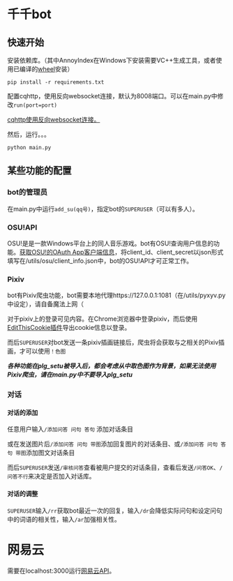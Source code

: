 # 千千bot

## 快速开始

安装依赖库。（其中AnnoyIndex在Windows下安装需要VC++生成工具，或者使用已编译的[wheel](https://www.lfd.uci.edu/~gohlke/pythonlibs/#annoy)安装）
``` shell
pip install -r requirements.txt
```

配置cqhttp，使用反向websocket连接，默认为8008端口。可以在main.py中修改`run(port=port)`

[cqhttp使用反向websocket连接。](https://aiocqhttp.nonebot.dev/#/getting-started#%E4%BD%BF%E7%94%A8%E5%8F%8D%E5%90%91-websocket)

然后，运行。。。

```shell
python main.py
```

## 某些功能的配置

### bot的管理员

在main.py中运行`add_su(qq号)`，指定bot的`SUPERUSER`（可以有多人）。

### OSU!API

OSU!是是一款Windows平台上的同人音乐游戏。bot有OSU!查询用户信息的功能。[获取OSU!的OAuth App客户端信息](https://osu.ppy.sh/docs/index.html#registering-an-oauth-application)，将client_id、client_secret以json形式填写在/utils/osu/client_info.json中，bot的OSU!API才可正常工作。

### Pixiv

bot有Pixiv爬虫功能，bot需要本地代理https://127.0.0.1:1081（在/utils/pyxyv.py中设定），请自备魔法上网（

对于pixiv上的登录可见内容。在Chrome浏览器中登录pixiv，而后使用[EditThisCookie插件](https://chrome.google.com/webstore/detail/editthiscookie/fngmhnnpilhplaeedifhccceomclgfbg)导出cookie信息以登录。

而后`SUPERUSER`对bot发送一条pixiv插画链接后，爬虫将会获取与之相关的Pixiv插画，才可以使用`！色图`

***各种功能在plg_setu被导入后，都会考虑从中取色图作为背景，如果无法使用Pixiv爬虫，请在main.py中不要导入plg_setu***

### 对话

#### 对话的添加

任意用户输入`/添加问答 问句 答句` 添加对话条目

或在发送图片后`/添加问答 问句 带图`添加回复图片的对话条目、或`/添加问答 问句 答句 带图`添加图文对话条目

而后`SUPERUSER`发送`/审核问答`查看被用户提交的对话条目，查看后发送`/问答OK`、`/问答不行`来决定是否加入对话库。

#### 对话的调整

`SUPERUSER`输入`/rr`获取bot最近一次的回复，输入`/dr`会降低实际问句和设定问句中的词语的相关性，输入`/ar`加强相关性。

# 网易云

需要在localhost:3000运行[网易云API](https://github.com/Binaryify/NeteaseCloudMusicApi)。